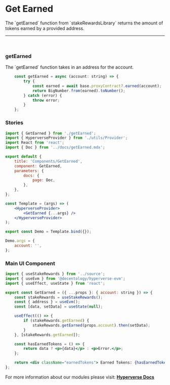 # Get Earned

<p> The `getEarned` function from `stakeRewardsLibrary` returns the amount of tokens earned by a provided address. </p>

---

<br>

### getEarned

<p> The `getEarned` function takes in an address for the account. </p>

```jsx
	const getEarned = async (account: string) => {
		try {
			const earned = await base.proxyContract?.earned(account);
			return BigNumber.from(earned).toNumber();
		} catch (error) {
			throw error;
		}
	};
```

### Stories

```jsx
import { GetEarned } from './getEarned';
import { HyperverseProvider } from './utils/Provider';
import React from 'react';
import { Doc } from '../docs/getEarned.mdx';

export default {
	title: 'Components/GetEarned',
	component: GetEarned,
	parameters: {
		docs: {
			page: Doc,
		},
	},
};

const Template = (args) => (
	<HyperverseProvider>
		<GetEarned {...args} />
	</HyperverseProvider>
);

export const Demo = Template.bind({});

Demo.args = {
	account: '',
};
```

### Main UI Component

```jsx
import { useStakeRewards } from '../source';
import { useEvm } from '@decentology/hyperverse-evm';
import { useEffect, useState } from 'react';

export const GetEarned = ({ ...props }: { account: string }) => {
	const stakeRewards = useStakeRewards();
	const { address } = useEvm();
	const [data, setData] = useState(null);

	useEffect(() => {
		if (stakeRewards.getEarned) {
			stakeRewards.getEarned(props.account).then(setData);
		}
	}, [stakeRewards.getEarned]);

	const hasEarnedTokens = () => {
		return data ? <p>{data}</p> : <p>Error.</p>;
	};

	return <div className="earnedTokens"> Earned Tokens: {hasEarnedTokens()}</div>;
};
```

For more information about our modules please visit: [**Hyperverse Docs**](docs.hyperverse.dev)
